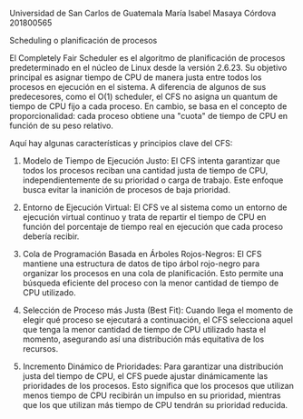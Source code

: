 Universidad de San Carlos de Guatemala
María Isabel Masaya Córdova
201800565

Scheduling o planificación de procesos

El Completely Fair Scheduler es el algoritmo de planificación de procesos predeterminado en el núcleo de Linux desde la versión 2.6.23. Su objetivo principal es asignar tiempo de CPU de manera justa entre todos los procesos en ejecución en el sistema. A diferencia de algunos de sus predecesores, como el O(1) scheduler, el CFS no asigna un quantum de tiempo de CPU fijo a cada proceso. En cambio, se basa en el concepto de proporcionalidad: cada proceso obtiene una "cuota" de tiempo de CPU en función de su peso relativo.

Aquí hay algunas características y principios clave del CFS:

1. Modelo de Tiempo de Ejecución Justo: El CFS intenta garantizar que todos los procesos reciban una cantidad justa de tiempo de CPU, independientemente de su prioridad o carga de trabajo. Este enfoque busca evitar la inanición de procesos de baja prioridad.

2. Entorno de Ejecución Virtual: El CFS ve al sistema como un entorno de ejecución virtual continuo y trata de repartir el tiempo de CPU en función del porcentaje de tiempo real en ejecución que cada proceso debería recibir.

3. Cola de Programación Basada en Árboles Rojos-Negros: El CFS mantiene una estructura de datos de tipo árbol rojo-negro para organizar los procesos en una cola de planificación. Esto permite una búsqueda eficiente del proceso con la menor cantidad de tiempo de CPU utilizado.

4. Selección de Proceso más Justa (Best Fit): Cuando llega el momento de elegir qué proceso se ejecutará a continuación, el CFS selecciona aquel que tenga la menor cantidad de tiempo de CPU utilizado hasta el momento, asegurando así una distribución más equitativa de los recursos.

5. Incremento Dinámico de Prioridades: Para garantizar una distribución justa del tiempo de CPU, el CFS puede ajustar dinámicamente las prioridades de los procesos. Esto significa que los procesos que utilizan menos tiempo de CPU recibirán un impulso en su prioridad, mientras que los que utilizan más tiempo de CPU tendrán su prioridad reducida.

